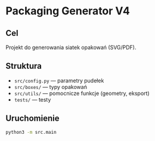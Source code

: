 # Packaging Generator V4

## Cel
Projekt do generowania siatek opakowań (SVG/PDF).

## Struktura
- `src/config.py` — parametry pudełek
- `src/boxes/` — typy opakowań
- `src/utils/` — pomocnicze funkcje (geometry, eksport)
- `tests/` — testy

## Uruchomienie
```bash
python3 -m src.main
